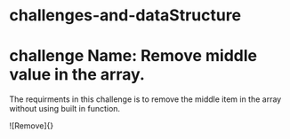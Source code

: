 # challenges-and-dataStructure
# challenge Name: Remove middle value in the array.
The requirments in this challenge is to remove the middle item in the array without using built in function.

![Remove]{}
